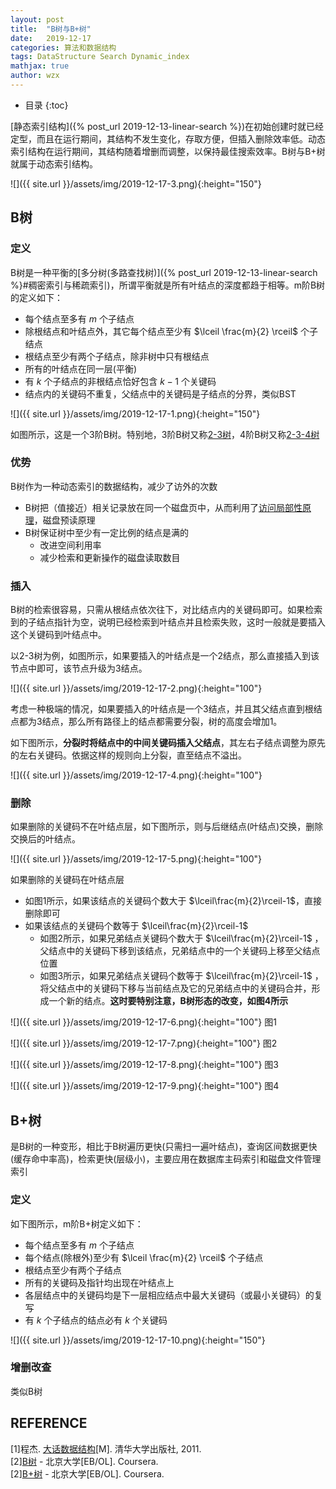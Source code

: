 ```yaml
---
layout: post
title:  "B树与B+树"
date:   2019-12-17
categories: 算法和数据结构
tags: DataStructure Search Dynamic_index
mathjax: true
author: wzx
---
```


- 目录
{:toc}

[静态索引结构]({% post_url 2019-12-13-linear-search %})在初始创建时就已经定型，而且在运行期间，其结构不发生变化，存取方便，但插入删除效率低。动态索引结构在运行期间，其结构随着增删而调整，以保持最佳搜索效率。B树与B+树就属于动态索引结构。

![]({{ site.url }}/assets/img/2019-12-17-3.png){:height="150"}



## B树
### 定义
B树是一种平衡的[多分树(多路查找树)]({% post_url 2019-12-13-linear-search %}#稠密索引与稀疏索引)，所谓平衡就是所有叶结点的深度都趋于相等。m阶B树的定义如下：

- 每个结点至多有 $m$ 个子结点
- 除根结点和叶结点外，其它每个结点至少有 $\lceil \frac{m}{2} \rceil$ 个子结点
- 根结点至少有两个子结点，除非树中只有根结点
- 所有的叶结点在同一层(平衡)
- 有 $k$ 个子结点的非根结点恰好包含 $k-1$ 个关键码
- 结点内的关键码不重复，父结点中的关键码是子结点的分界，类似BST

![]({{ site.url }}/assets/img/2019-12-17-1.png){:height="150"}  

如图所示，这是一个3阶B树。特别地，3阶B树又称[2-3树](https://zh.wikipedia.org/wiki/2-3%E6%A0%91#%E5%AE%9A%E4%B9%89)，4阶B树又称[2-3-4树](https://zh.wikipedia.org/wiki/2-3-4%E6%A0%91)

### 优势
B树作为一种动态索引的数据结构，减少了访外的次数
- B树把（值接近）相关记录放在同一个磁盘页中，从而利用了[访问局部性原理](https://baike.baidu.com/item/%E8%AE%BF%E9%97%AE%E5%B1%80%E9%83%A8%E6%80%A7/9159878#%E5%B1%80%E9%83%A8%E6%80%A7%E7%9A%84%E7%B1%BB%E5%9E%8B)，磁盘预读原理
- B树保证树中至少有一定比例的结点是满的
    - 改进空间利用率
    - 减少检索和更新操作的磁盘读取数目

### 插入
B树的检索很容易，只需从根结点依次往下，对比结点内的关键码即可。如果检索到的子结点指针为空，说明已经检索到叶结点并且检索失败，这时一般就是要插入这个关键码到叶结点中。

以2-3树为例，如图所示，如果要插入的叶结点是一个2结点，那么直接插入到该节点中即可，该节点升级为3结点。

![]({{ site.url }}/assets/img/2019-12-17-2.png){:height="100"}

考虑一种极端的情况，如果要插入的叶结点是一个3结点，并且其父结点直到根结点都为3结点，那么所有路径上的结点都需要分裂，树的高度会增加1。

如下图所示，**分裂时将结点中的中间关键码插入父结点**，其左右子结点调整为原先的左右关键码。依据这样的规则向上分裂，直至结点不溢出。

![]({{ site.url }}/assets/img/2019-12-17-4.png){:height="100"}

### 删除
如果删除的关键码不在叶结点层，如下图所示，则与后继结点(叶结点)交换，删除交换后的叶结点。

![]({{ site.url }}/assets/img/2019-12-17-5.png){:height="100"}

如果删除的关键码在叶结点层
- 如图1所示，如果该结点的关键码个数大于 $\lceil\frac{m}{2}\rceil-1$，直接删除即可
- 如果该结点的关键码个数等于 $\lceil\frac{m}{2}\rceil-1$
    - 如图2所示，如果兄弟结点关键码个数大于 $\lceil\frac{m}{2}\rceil-1$ ，父结点中的关键码下移到该结点，兄弟结点中的一个关键码上移至父结点位置
    - 如图3所示，如果兄弟结点关键码个数等于 $\lceil\frac{m}{2}\rceil-1$ ，将父结点中的关键码下移与当前结点及它的兄弟结点中的关键码合并，形成一个新的结点。**这时要特别注意，B树形态的改变，如图4所示**

![]({{ site.url }}/assets/img/2019-12-17-6.png){:height="100"}
图1

![]({{ site.url }}/assets/img/2019-12-17-7.png){:height="100"}
图2

![]({{ site.url }}/assets/img/2019-12-17-8.png){:height="100"}
图3

![]({{ site.url }}/assets/img/2019-12-17-9.png){:height="100"}
图4

## B+树
是B树的一种变形，相比于B树遍历更快(只需扫一遍叶结点)，查询区间数据更快(缓存命中率高)，检索更快(层级小)，主要应用在数据库主码索引和磁盘文件管理索引
### 定义
如下图所示，m阶B+树定义如下：
- 每个结点至多有 $m$ 个子结点
- 每个结点(除根外)至少有 $\lceil \frac{m}{2} \rceil$ 个子结点
- 根结点至少有两个子结点
- 所有的关键码及指针均出现在叶结点上
- 各层结点中的关键码均是下一层相应结点中最大关键码（或最小关键码）的复写
- 有 $k$ 个子结点的结点必有 $k$ 个关键码

![]({{ site.url }}/assets/img/2019-12-17-10.png){:height="150"}

### 增删改查
类似B树
## REFERENCE
[1]程杰. [大话数据结构](https://book.douban.com/subject/6424904/)[M]. 清华大学出版社, 2011.  
[2][B树](https://www.coursera.org/learn/gaoji-shuju-jiegou/lecture/NNc6c/b-shu) - 北京大学[EB/OL]. Coursera.  
[2][B+树](https://www.coursera.org/learn/gaoji-shuju-jiegou/lecture/5iuEZ/b-shu) - 北京大学[EB/OL]. Coursera.  
